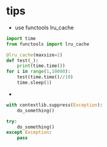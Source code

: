 # tips
- use functools lru_cache

```python
import time
from functools import lru_cache

@lru_cache(maxsize=1)
def test(_):
    print(time.time())
for i in range(1,10000):
    test(time.time()//10)
    time.sleep(1)
```
-  
```python
with contextlib.suppress(Exception): 
    do_something()

try:
    do_something()
except Exception:
    pass
```